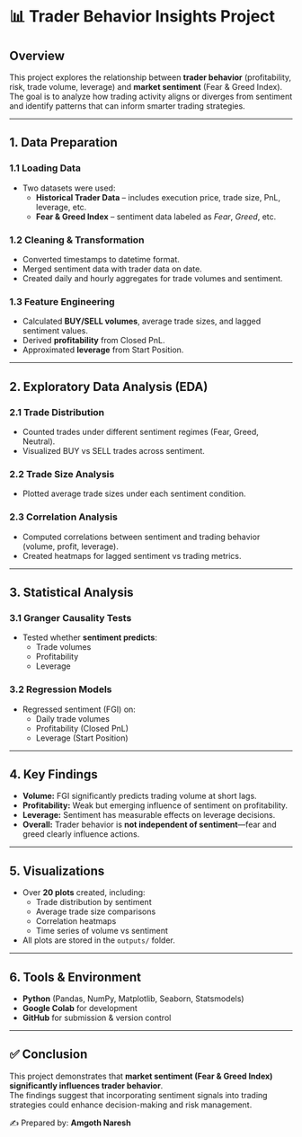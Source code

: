 # 📊 Trader Behavior Insights Project  

## Overview  
This project explores the relationship between **trader behavior** (profitability, risk, trade volume, leverage) and **market sentiment** (Fear & Greed Index).  
The goal is to analyze how trading activity aligns or diverges from sentiment and identify patterns that can inform smarter trading strategies.  

---

## 1. Data Preparation  

### 1.1 Loading Data  
- Two datasets were used:  
  - **Historical Trader Data** – includes execution price, trade size, PnL, leverage, etc.  
  - **Fear & Greed Index** – sentiment data labeled as *Fear*, *Greed*, etc.  

### 1.2 Cleaning & Transformation  
- Converted timestamps to datetime format.  
- Merged sentiment data with trader data on date.  
- Created daily and hourly aggregates for trade volumes and sentiment.  

### 1.3 Feature Engineering  
- Calculated **BUY/SELL volumes**, average trade sizes, and lagged sentiment values.  
- Derived **profitability** from Closed PnL.  
- Approximated **leverage** from Start Position.  

---

## 2. Exploratory Data Analysis (EDA)  

### 2.1 Trade Distribution  
- Counted trades under different sentiment regimes (Fear, Greed, Neutral).  
- Visualized BUY vs SELL trades across sentiment.  

### 2.2 Trade Size Analysis  
- Plotted average trade sizes under each sentiment condition.  

### 2.3 Correlation Analysis  
- Computed correlations between sentiment and trading behavior (volume, profit, leverage).  
- Created heatmaps for lagged sentiment vs trading metrics.  

---

## 3. Statistical Analysis  

### 3.1 Granger Causality Tests  
- Tested whether **sentiment predicts**:  
  - Trade volumes  
  - Profitability  
  - Leverage  

### 3.2 Regression Models  
- Regressed sentiment (FGI) on:  
  - Daily trade volumes  
  - Profitability (Closed PnL)  
  - Leverage (Start Position)  

---

## 4. Key Findings  

- **Volume:** FGI significantly predicts trading volume at short lags.  
- **Profitability:** Weak but emerging influence of sentiment on profitability.  
- **Leverage:** Sentiment has measurable effects on leverage decisions.  
- **Overall:** Trader behavior is **not independent of sentiment**—fear and greed clearly influence actions.  

---

## 5. Visualizations  

- Over **20 plots** created, including:  
  - Trade distribution by sentiment  
  - Average trade size comparisons  
  - Correlation heatmaps  
  - Time series of volume vs sentiment  
- All plots are stored in the `outputs/` folder.  

---

## 6. Tools & Environment  

- **Python** (Pandas, NumPy, Matplotlib, Seaborn, Statsmodels)  
- **Google Colab** for development  
- **GitHub** for submission & version control  

---

## ✅ Conclusion  

This project demonstrates that **market sentiment (Fear & Greed Index) significantly influences trader behavior**.  
The findings suggest that incorporating sentiment signals into trading strategies could enhance decision-making and risk management.  

✍️ Prepared by: **Amgoth Naresh**  
